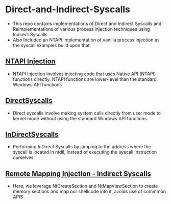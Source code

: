 # Direct-and-Indirect-Syscalls

- This repo contains implementations of Direct and Indirect Syscalls and Reimplementations of various process injection techniques using Indirect Syscalls
- Also Included an NTAPI implementation of vanilla process injection as the syscall examples build upon that.

## [NTAPI Injection](https://github.com/trevorsaudi/Direct-and-Indirect-Syscalls/tree/main/NTAPIInjection)

- NTAPI Injection involves injecting code that uses Native API (NTAPI) functions directly. NTAPI functions are lower-level than the standard Windows API functions

## [DirectSyscalls](https://github.com/trevorsaudi/Direct-and-Indirect-Syscalls/tree/main/DirectSyscalls)

- Direct syscalls involve making system calls directly from user mode to kernel mode without using the standard Windows API functions.

## [InDirectSyscalls](https://github.com/trevorsaudi/Direct-and-Indirect-Syscalls/tree/main/IndirectSyscalls)

- Performing InDirect Syscalls by jumping to the address where the syscall is located in ntdll, instead of executing the syscall instruction ourselves

## [Remote Mapping Injection - Indirect Syscalls](https://github.com/trevorsaudi/Direct-and-Indirect-Syscalls/tree/main/LocalMapping-Indirect)

- Here, we leverage NtCreateSection and NtMapViewSection to create memory sections and map our shellcode into it, avoids use of commmon APIS
  
